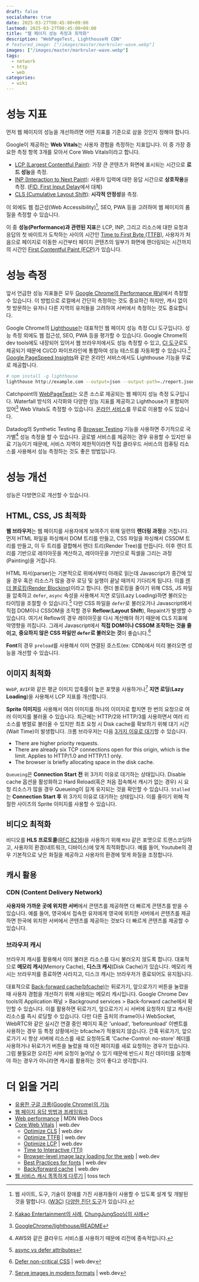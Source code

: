 ```yaml
---
draft: false
socialshare: true
date: 2025-03-27T00:45:00+09:00
lastmod: 2025-03-27T08:45:00+09:00
title: "웹 페이지 성능 측정과 최적화"
description: "WebPageTest, Lighthouse와 CDN"
# featured_image: ["/images/master/markruler-wave.webp"]
images: ["/images/master/markruler-wave.webp"]
tags:
  - network
  - http
  - web
categories:
  - wiki
---
```


# 성능 지표

먼저 웹 페이지의 성능을 개선하려면 어떤 지표를 기준으로 삼을 것인지 정해야 합니다.

Google이 제공하는 **Web Vitals**는 사용자 경험을 측정하는 지표입니다.
이 중 가장 중요한 측정 항목 3개를 모아서 Core Web Vitals이라고 합니다.

- [LCP (Largest Contentful Paint)](https://web.dev/articles/lcp): 가장 큰 콘텐츠가 화면에 표시되는 시간으로 **로드 성능**을 측정.
- [INP (Interaction to Next Paint)](https://web.dev/articles/inp): 사용자 입력에 대한 응답 시간으로 **상호작용**을 측정. ([FID, First Input Delay](https://web.dev/articles/fid)에서 대체)
- [CLS (Cumulative Layout Shift)](https://web.dev/articles/cls): **시각적 안정성**을 측정.

이 외에도 웹 접근성(Web Accessibility)[^1], SEO, PWA 등을 고려하여 웹 페이지의 품질을 측정할 수 있습니다.

[^1]: 웹 사이트, 도구, 기술이 장애를 가진 사용자들이 사용할 수 있도록 설계 및 개발된 것을 말합니다.
([W3C](https://www.w3.org/WAI/fundamentals/accessibility-intro/))
[다양한 진단 도구](https://nuli.navercorp.com/education/tools)가 있습니다.

이 중 **성능(Performance)과 관련된 지표**은 LCP, INP, 그리고
리소스에 대한 요청과 응답의 첫 바이트가 도착하는 사이의 시간인 [Time to First Byte (TTFB)](https://web.dev/articles/ttfb),
사용자가 처음으로 페이지로 이동한 시간부터 페이지 콘텐츠의 일부가 화면에 렌더링되는 시간까지의 시간인 [First Contentful Paint (FCP)](https://web.dev/articles/fcp)가 있습니다.

# 성능 측정

앞서 언급한 성능 지표들은 모두
[Google Chrome의 Performance 패널](https://developer.chrome.com/docs/devtools/performance/overview)에서
측정할 수 있습니다.
이 방법으로 로컬에서 간단히 측정하는 것도 중요하긴 하지만,
캐시 없이 첫 방문하는 유저나 다른 지역의 유저들을 고려하여
서버에서 측정하는 것도 중요합니다.

Google Chrome의 [Lighthouse](https://github.com/GoogleChrome/lighthouse)는
대표적인 웹 페이지 성능 측정 CLI 도구입니다.
성능 측정 외에도 웹 접근성, SEO, PWA 등을 평가할 수 있습니다.
Google Chrome의 dev tools에도 내장되어 있어서 웹 브라우저에서도 성능 측정할 수 있고,
[CI 도구](https://github.com/GoogleChrome/lighthouse-ci)로도 제공되기 때문에
CI/CD 파이프라인에 통합하여 성능 테스트를 자동화할 수 있습니다.[^2]
[Google PageSpeed Insights](https://pagespeed.web.dev/)와 같은 온라인 서비스에서도
Lighthouse 기능을 무료로 제공합니다.

[^2]: [Kakao Entertainment의 사례](https://fe-developers.kakaoent.com/2022/220602-lighthouse-with-github-actions/),
[ChungJungSoo님의 사례](https://blog.chungjungsoo.dev/dev-posts/lighthouse-ci-server/)

```sh
# npm install -g lighthouse
lighthouse http://example.com --output=json --output-path=./report.json
```

Catchpoint의 [WebPageTest](https://github.com/catchpoint/WebPageTest)는
오픈 소스로 제공되는 웹 페이지 성능 측정 도구입니다.
Waterfall 방식의 시각화와 다양한 성능 지표를 제공하고
Lighthouse가 포함되어 있어[^3] Web Vitals도 측정할 수 있습니다.
[온라인 서비스](https://www.webpagetest.org/)를 무료로 이용할 수도 있습니다.

[^3]: [GoogleChrome/lighthouse/README](https://github.com/GoogleChrome/lighthouse/blob/main/readme.md?plain=1#L329)

Datadog의 Synthetic Testing 중 [Browser Testing](https://docs.datadoghq.com/synthetics/browser_tests/?tab=requestoptions) 기능을
사용하면 주기적으로 국가별[^4] 성능 측정을 할 수 있습니다.
글로벌 서비스를 제공하는 경우 유용할 수 있지만 유료 기능이기 때문에,
서비스 지역이 제한적이라면 직접 클라우드 서비스의 컴퓨팅 리소스를 사용해서 성능 측정하는 것도 좋은 방법입니다.

[^4]: AWS와 같은 클라우드 서비스를 사용하기 때문에 리전에 종속적입니다.

# 성능 개선

성능은 다방면으로 개선할 수 있습니다.

## HTML, CSS, JS 최적화

**웹 브라우저**는 웹 페이지를 사용자에게 보여주기 위해 일련의 **렌더링 과정**을 거칩니다.
먼저 HTML 파일을 파싱해서 DOM 트리를 만들고,
CSS 파일을 파싱해서 CSSOM 트리를 만들고,
이 두 트리를 결합해서 렌더 트리(Render Tree)를 만듭니다.
이후 렌더 트리를 기반으로 레이아웃을 계산하고,
레이아웃을 기반으로 픽셀을 그리는 과정(Painting)을 거칩니다.

HTML 파서(parser)는 기본적으로 위에서부터 아래로 읽는데
Javascript가 중간에 있을 경우 혹은 리소스가 많을 경우 로딩 및 실행이 끝날 때까지 기다리게 됩니다.
이를 [렌더 블로킹(Render Blocking)](https://developer.chrome.com/docs/lighthouse/performance/render-blocking-resources)이라고 합니다.
렌더 블로킹을 줄이기 위해 CSS, JS 파일을 압축하고
`defer`, `async` 속성을 사용해서 지연 로딩(Lazy Loading)하면 불러오는 타이밍을 조절할 수 있습니다.[^5]
다만 CSS 파일을 `defer`로 불러오거나
Javascript에서 직접 DOM이나 CSSOM을 조작할 경우 **Reflow**(**Layout Shift**), Repaint가 발생할 수 있습니다.
여기서 Reflow의 경우 레이아웃을 다시 계산해야 하기 때문에 CLS 지표에 악영향을 끼칩니다.
그래서 Javascript에서 **직접 DOM이나 CSSOM 조작하는 것을 줄이고**,
**중요하지 않은 CSS 파일만 `defer`로 불러오는 것**이 좋습니다.[^6]

**Font**의 경우 `preload`를 사용해서 이미 연결된 호스트(ex: CDN)에서 미리 불러오면 성능을 개선할 수 있습니다.

[^5]: [async vs defer attributes](https://www.growingwiththeweb.com/2014/02/async-vs-defer-attributes.html)
[^6]: [Defer non-critical CSS](https://web.dev/articles/defer-non-critical-css) | web.dev

## 이미지 최적화

`WebP`, `AVIF`와 같은 평균 이미지 압축률이 높은 포맷을 사용하거나[^7]
**지연 로딩**(**Lazy Loading**)을 사용해서
LCP 지표를 개선합니다.

[^7]: [Serve images in modern formats](https://developer.chrome.com/docs/lighthouse/performance/uses-webp-images) | web.dev

**Sprite 이미지**를 사용해서 여러 이미지를 하나의 이미지로 합치면
한 번의 요청으로 여러 이미지를 불러올 수 있습니다.
최근에는 HTTP/2와 HTTP/3를 사용하면서
여러 리소스를 병렬로 불러올 수 있지만
최초 요청 시 Disk cache를 확보하기 위해 대기 시간(Wait Time)이 발생합니다.
크롬 브라우저는 다음 [3가지 이유로 대기](https://github.com/GoogleChrome/developer.chrome.com/blob/e262dd234c039ab14e4ad7c3451153d7636ac12d/site/en/docs/devtools/network/reference/index.md?plain=1#L541-L546)할 수 있습니다.

- There are higher priority requests.
- There are already six TCP connections open for this origin, which is the limit. Applies to HTTP/1.0 and HTTP/1.1 only.
- The browser is briefly allocating space in the disk cache.

`Queueing`은 **Connection Start 전** 위 3가지 이유로 대기하는 상태입니다.
Disable cache 옵션을 활성화하고 Hard Reload(혹은 처음 접속해서 캐시가 없는 경우) 시
요청 리소스가 많을 경우 Queueing이 길게 유지되는 것을 확인할 수 있습니다.
`Stalled`는 **Connection Start 후** 위 3가지 이유로 대기하는 상태입니다.
이를 줄이기 위해 적절한 사이즈의 Sprite 이미지를 사용할 수 있습니다.

## 비디오 최적화

비디오를 **HLS 프로토콜**([RFC 8216](https://datatracker.ietf.org/doc/html/rfc8216))을
사용하기 위해 `M3U` 같은 포맷으로 트랜스코딩하고,
사용자의 환경(네트워크, 디바이스)에 맞게 최적화합니다.
예를 들어, Youtube의 경우 기본적으로 낮은 화질을 제공하고 사용자의 환경에 맞게 화질을 조정합니다.

## 캐시 활용

### CDN (Content Delivery Network)

**사용자와 가까운 곳에 위치한 서버**에서 콘텐츠를 제공하면 더 빠르게 콘텐츠를 받을 수 있습니다.
예를 들어, 영국에서 접속한 유저에게 영국에 위치한 서버에서 콘텐츠를 제공하면
한국에 위치한 서버에서 콘텐츠를 제공하는 것보다 더 빠르게 콘텐츠를 제공할 수 있습니다.

### 브라우저 캐시

브라우저 캐시를 활용해서 이미 불러온 리소스를 다시 불러오지 않도록 합니다.
대표적으로 **메모리 캐시**(Memory Cache), **디스크 캐시**(Disk Cache)가 있습니다.
메모리 캐시는 브라우저를 종료하면 사라지고, 디스크 캐시는 브라우저가 종료되어도 유지됩니다.

대표적으로
[Back-forward cache(bfcache)](https://developer.mozilla.org/en-US/docs/Glossary/bfcache)는
뒤로가기, 앞으로가기 버튼을 눌렀을 때 사용자 경험을 개선하기 위해 사용되는 메모리 캐시입니다.
Google Chrome Dev tools의 Application 패널 > Background services > Back-forward cache에서 확인할 수 있습니다.
이를 활용하면 뒤로가기, 앞으로가기 시 서버에 요청하지 않고 캐시된 리소스를 즉시 로딩할 수 있습니다.
다만 다른 출처의 iframe이나
WebSocket, WebRTC와 같은 실시간 연결 중인 페이지
혹은 'unload', 'beforeunload' 이벤트를 사용하는 경우 등
특정 상황에서는 bfcache가 적용되지 않습니다.
간혹 뒤로가기, 앞으로가기 시
항상 서버에 리소스를 새로 요청하도록 'Cache-Control: no-store' 헤더를 사용하거나
뒤로가기 버튼을 눌렀을 때 이전 페이지를 새로 요청하는 경우가 있습니다.
그럼 불필요한 오리진 서버 요청이 늘어날 수 있기 때문에
반드시 최신 데이터를 요청해야 하는 경우가 아니라면 캐시를 활용하는 것이 좋다고 생각합니다.

# 더 읽을 거리

- [유용한 구글 크롬(Google Chrome)의 기능](https://markruler.github.io/posts/web/google-chrome/)
- [웹 페이지 응답 방법과 프레임워크](/posts/web/respond-web-page/)
- [Web performance](https://developer.mozilla.org/en-US/docs/Web/Performance) | MDN Web Docs
- [Core Web Vitals](https://web.dev/articles/vitals) | web.dev
  - [Optimize CLS](https://web.dev/articles/optimize-cls) | web.dev
  - [Optimize TTFB](https://web.dev/articles/optimize-ttfb) | web.dev
  - [Optimize LCP](https://web.dev/articles/optimize-lcp) | web.dev
  - [Time to Interactive (TTI)](https://web.dev/articles/tti)
  - [Browser-level image lazy loading for the web](https://web.dev/articles/browser-level-image-lazy-loading) | web.dev
  - [Best Practices for fonts](https://web.dev/articles/font-best-practices) | web.dev
  - [Back/forward cache](https://web.dev/articles/bfcache) | web.dev
- [웹 서비스 캐시 똑똑하게 다루기](https://toss.tech/article/smart-web-service-cache) | toss tech
